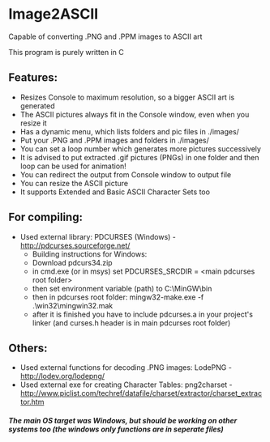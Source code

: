 Image2ASCII
===========

Capable of converting .PNG and .PPM images to ASCII art

This program is purely written in C

Features:
----------
- Resizes Console to maximum resolution, so a bigger ASCII art is generated
- The ASCII pictures always fit in the Console window, even when you resize it
- Has a dynamic menu, which lists folders and pic files in ./images/
- Put your .PNG and .PPM images and folders in ./images/
- You can set a loop number which generates more pictures successively
- It is advised to put extracted .gif pictures (PNGs) in one folder and then loop can be used for animation!
- You can redirect the output from Console window to output file
- You can resize the ASCII picture
- It supports Extended and Basic ASCII Character Sets too

For compiling:
---------

- Used external library: PDCURSES (Windows) - http://pdcurses.sourceforge.net/
  * Building instructions for Windows:
  * Download pdcurs34.zip
  * in cmd.exe (or in msys) set PDCURSES_SRCDIR = \<main pdcurses root folder\>
  * then set environment variable (path) to C:\MinGW\bin
  * then in pdcurses root folder: mingw32-make.exe -f .\win32\mingwin32.mak
  * after it is finished you have to include pdcurses.a in your project's linker (and curses.h header is in main pdcurses root folder)

Others:
---------
- Used external functions for decoding .PNG images: LodePNG - http://lodev.org/lodepng/
- Used external exe for creating Character Tables: png2charset - http://www.piclist.com/techref/datafile/charset/extractor/charset_extractor.htm

##### The main OS target was Windows, but should be working on other systems too (the windows only functions are in seperate files)
